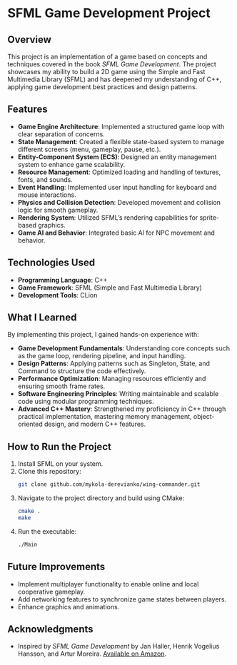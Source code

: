 # SFML Game Development Project

## Overview
This project is an implementation of a game based on concepts and techniques covered in the book *SFML Game Development*. The project showcases my ability to build a 2D game using the Simple and Fast Multimedia Library (SFML) and has deepened my understanding of C++, applying game development best practices and design patterns.

## Features
- **Game Engine Architecture**: Implemented a structured game loop with clear separation of concerns.
- **State Management**: Created a flexible state-based system to manage different screens (menu, gameplay, pause, etc.).
- **Entity-Component System (ECS)**: Designed an entity management system to enhance game scalability.
- **Resource Management**: Optimized loading and handling of textures, fonts, and sounds.
- **Event Handling**: Implemented user input handling for keyboard and mouse interactions.
- **Physics and Collision Detection**: Developed movement and collision logic for smooth gameplay.
- **Rendering System**: Utilized SFML’s rendering capabilities for sprite-based graphics.
- **Game AI and Behavior**: Integrated basic AI for NPC movement and behavior.

## Technologies Used
- **Programming Language**: C++
- **Game Framework**: SFML (Simple and Fast Multimedia Library)
- **Development Tools**: CLion

## What I Learned
By implementing this project, I gained hands-on experience with:
- **Game Development Fundamentals**: Understanding core concepts such as the game loop, rendering pipeline, and input handling.
- **Design Patterns**: Applying patterns such as Singleton, State, and Command to structure the code effectively.
- **Performance Optimization**: Managing resources efficiently and ensuring smooth frame rates.
- **Software Engineering Principles**: Writing maintainable and scalable code using modular programming techniques.
- **Advanced C++ Mastery**: Strengthened my proficiency in C++ through practical implementation, mastering memory management, object-oriented design, and modern C++ features.

## How to Run the Project
1. Install SFML on your system.
2. Clone this repository:
   ```sh
   git clone github.com/mykola-derevianko/wing-commander.git
   ```
3. Navigate to the project directory and build using CMake:
   ```sh
   cmake .
   make
   ```
4. Run the executable:
   ```sh
   ./Main
   ```

## Future Improvements
- Implement multiplayer functionality to enable online and local cooperative gameplay.
- Add networking features to synchronize game states between players.
- Enhance graphics and animations.

## Acknowledgments
- Inspired by *SFML Game Development* by Jan Haller, Henrik Vogelius Hansson, and Artur Moreira. [Available on Amazon](https://www.amazon.com/SFML-Game-Development-Jan-Haller/dp/1849696845).
